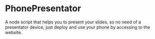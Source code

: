 PhonePresentator
==========================
A node script that helps you to present your slides, so no need of a presentator device, just deploy and use your phone by accessing to the
website.
